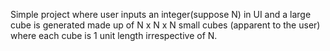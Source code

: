 Simple project where user inputs an integer(suppose N) in UI and a large cube is generated made up of N x N x N small cubes (apparent to the user) where each cube is 1 unit length irrespective of N.
